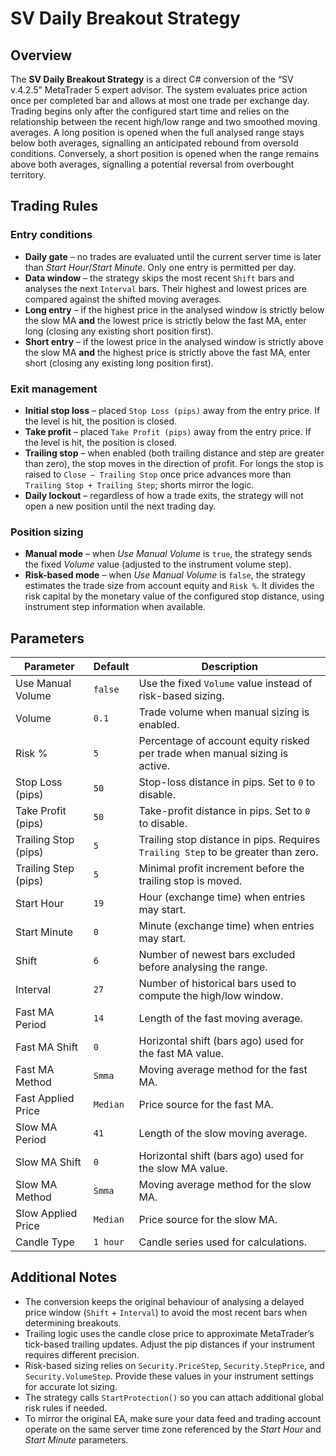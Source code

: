 # SV Daily Breakout Strategy

## Overview
The **SV Daily Breakout Strategy** is a direct C# conversion of the “SV v.4.2.5” MetaTrader 5 expert advisor. The system evaluates price action once per completed bar and allows at most one trade per exchange day. Trading begins only after the configured start time and relies on the relationship between the recent high/low range and two smoothed moving averages. A long position is opened when the full analysed range stays below both averages, signalling an anticipated rebound from oversold conditions. Conversely, a short position is opened when the range remains above both averages, signalling a potential reversal from overbought territory.

## Trading Rules
### Entry conditions
- **Daily gate** – no trades are evaluated until the current server time is later than *Start Hour*/*Start Minute*. Only one entry is permitted per day.
- **Data window** – the strategy skips the most recent `Shift` bars and analyses the next `Interval` bars. Their highest and lowest prices are compared against the shifted moving averages.
- **Long entry** – if the highest price in the analysed window is strictly below the slow MA **and** the lowest price is strictly below the fast MA, enter long (closing any existing short position first).
- **Short entry** – if the lowest price in the analysed window is strictly above the slow MA **and** the highest price is strictly above the fast MA, enter short (closing any existing long position first).

### Exit management
- **Initial stop loss** – placed `Stop Loss (pips)` away from the entry price. If the level is hit, the position is closed.
- **Take profit** – placed `Take Profit (pips)` away from the entry price. If the level is hit, the position is closed.
- **Trailing stop** – when enabled (both trailing distance and step are greater than zero), the stop moves in the direction of profit. For longs the stop is raised to `Close − Trailing Stop` once price advances more than `Trailing Stop + Trailing Step`; shorts mirror the logic.
- **Daily lockout** – regardless of how a trade exits, the strategy will not open a new position until the next trading day.

### Position sizing
- **Manual mode** – when *Use Manual Volume* is `true`, the strategy sends the fixed *Volume* value (adjusted to the instrument volume step).
- **Risk-based mode** – when *Use Manual Volume* is `false`, the strategy estimates the trade size from account equity and `Risk %`. It divides the risk capital by the monetary value of the configured stop distance, using instrument step information when available.

## Parameters
| Parameter | Default | Description |
|-----------|---------|-------------|
| Use Manual Volume | `false` | Use the fixed `Volume` value instead of risk-based sizing. |
| Volume | `0.1` | Trade volume when manual sizing is enabled. |
| Risk % | `5` | Percentage of account equity risked per trade when manual sizing is active. |
| Stop Loss (pips) | `50` | Stop-loss distance in pips. Set to `0` to disable. |
| Take Profit (pips) | `50` | Take-profit distance in pips. Set to `0` to disable. |
| Trailing Stop (pips) | `5` | Trailing stop distance in pips. Requires `Trailing Step` to be greater than zero. |
| Trailing Step (pips) | `5` | Minimal profit increment before the trailing stop is moved. |
| Start Hour | `19` | Hour (exchange time) when entries may start. |
| Start Minute | `0` | Minute (exchange time) when entries may start. |
| Shift | `6` | Number of newest bars excluded before analysing the range. |
| Interval | `27` | Number of historical bars used to compute the high/low window. |
| Fast MA Period | `14` | Length of the fast moving average. |
| Fast MA Shift | `0` | Horizontal shift (bars ago) used for the fast MA value. |
| Fast MA Method | `Smma` | Moving average method for the fast MA. |
| Fast Applied Price | `Median` | Price source for the fast MA. |
| Slow MA Period | `41` | Length of the slow moving average. |
| Slow MA Shift | `0` | Horizontal shift (bars ago) used for the slow MA value. |
| Slow MA Method | `Smma` | Moving average method for the slow MA. |
| Slow Applied Price | `Median` | Price source for the slow MA. |
| Candle Type | `1 hour` | Candle series used for calculations. |

## Additional Notes
- The conversion keeps the original behaviour of analysing a delayed price window (`Shift` + `Interval`) to avoid the most recent bars when determining breakouts.
- Trailing logic uses the candle close price to approximate MetaTrader’s tick-based trailing updates. Adjust the pip distances if your instrument requires different precision.
- Risk-based sizing relies on `Security.PriceStep`, `Security.StepPrice`, and `Security.VolumeStep`. Provide these values in your instrument settings for accurate lot sizing.
- The strategy calls `StartProtection()` so you can attach additional global risk rules if needed.
- To mirror the original EA, make sure your data feed and trading account operate on the same server time zone referenced by the *Start Hour* and *Start Minute* parameters.
